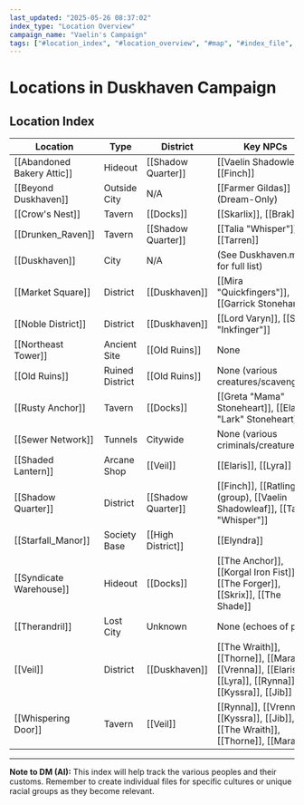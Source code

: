 ```yaml
---
last_updated: "2025-05-26 08:37:02"
index_type: "Location Overview"
campaign_name: "Vaelin's Campaign"
tags: ["#location_index", "#location_overview", "#map", "#index_file", "#campaign_data", "#duskhaven_districts"] # (NEW/ENHANCED)
---
```

# Locations in Duskhaven Campaign

## Location Index

| Location | Type | District | Key NPCs |
|---|---|---|---|
| [[Abandoned Bakery Attic]] | Hideout | [[Shadow Quarter]] | [[Vaelin Shadowleaf]], [[Finch]] |
| [[Beyond Duskhaven]] | Outside City | N/A | [[Farmer Gildas]] (Dream-Only) |
| [[Crow's Nest]] | Tavern | [[Docks]] | [[Skarlix]], [[Brak]] |
| [[Drunken_Raven]] | Tavern | [[Shadow Quarter]] | [[Talia "Whisper"]], [[Tarren]] |
| [[Duskhaven]] | City | N/A | (See Duskhaven.md for full list) |
| [[Market Square]] | District | [[Duskhaven]] | [[Mira "Quickfingers"]], [[Garrick Stonehand]] |
| [[Noble District]] | District | [[Duskhaven]] | [[Lord Varyn]], [[Silas "Inkfinger"]] |
| [[Northeast Tower]] | Ancient Site | [[Old Ruins]] | None |
| [[Old Ruins]] | Ruined District | [[Old Ruins]] | None (various creatures/scavengers) |
| [[Rusty Anchor]] | Tavern | [[Docks]] | [[Greta "Mama" Stoneheart]], [[Elara "Lark" Stoneheart]] |
| [[Sewer Network]] | Tunnels | Citywide | None (various criminals/creatures) |
| [[Shaded Lantern]] | Arcane Shop | [[Veil]] | [[Elaris]], [[Lyra]] |
| [[Shadow Quarter]] | District | [[Shadow Quarter]] | [[Finch]], [[Ratlings]] (group), [[Vaelin Shadowleaf]], [[Talia "Whisper"]] |
| [[Starfall_Manor]] | Society Base | [[High District]] | [[Elyndra]] |
| [[Syndicate Warehouse]] | Hideout | [[Docks]] | [[The Anchor]], [[Korgal Iron Fist]], [[The Forger]], [[Skrix]], [[The Shade]] |
| [[Therandril]] | Lost City | Unknown | None (echoes of past) |
| [[Veil]] | District | [[Duskhaven]] | [[The Wraith]], [[Thorne]], [[Mara]], [[Vrenna]], [[Elaris]], [[Lyra]], [[Rynna]], [[Kyssra]], [[Jib]] |
| [[Whispering Door]] | Tavern | [[Veil]] | [[Rynna]], [[Vrenna]], [[Kyssra]], [[Jib]], [[The Wraith]], [[Thorne]], [[Mara]] |
---
**Note to DM (AI):** This index will help track the various peoples and their customs. Remember to create individual files for specific cultures or unique racial groups as they become relevant.